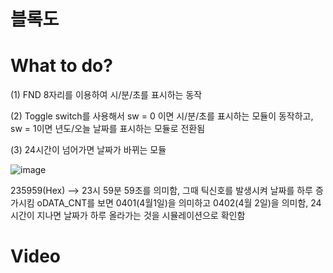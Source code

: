 # 블록도

# What to do?
(1) FND 8자리를 이용하여 시/분/초를 표시하는 동작


(2) Toggle switch를 사용해서 sw = 0 이면 시/분/초를 표시하는 모듈이 동작하고, sw = 1이면 년도/오늘 날짜를 표시하는 모듈로 전환됨


(3) 24시간이 넘어가면 날짜가 바뀌는 모듈

![image](https://github.com/user-attachments/assets/d7f200f5-aa2f-49b9-bd75-ad8d5be93cdc)


235959(Hex) --> 23시 59분 59초를 의미함, 그때 틱신호를 발생시켜 날짜를 하루 증가시킴
oDATA_CNT를 보면 0401(4월1일)을 의미하고 0402(4월 2일)을 의미함, 24시간이 지나면 날짜가 하루 올라가는 것을 시뮬레이션으로 확인함

# Video
